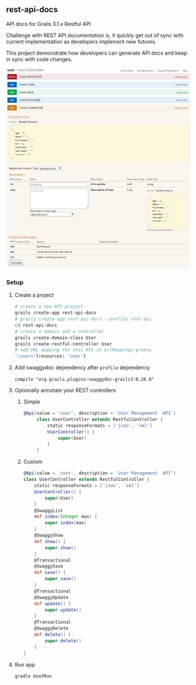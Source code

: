 rest-api-docs
-------------
API docs for Grails 3.1.x Restful API

Challenge with REST API documentation is, it quickly get out of sync with current implementation as developers implement new futures.

This project demonstrate how developers can generate API docs and keep in sync with code changes. 

![API Docs](./api-doc.png)

### Setup

1. Create a project

    ```bash
    # create a new API project
    grails create-app rest-api-docs  
    # grails create-app rest-api-docs --profile rest-api
    cd rest-api-docs
    # create a domain and a controller
    grails create-domain-class User
    grails create-restful-controller User
    # add URL mapping for this API in UrlMappings.groovy
    "/users"(resources: 'user')
    ```

2. Add swaggydoc dependency after `profile` dependency

    `compile "org.grails.plugins:swaggydoc-grails3:0.26.0"`

3. Optionally annotate your REST controllers

    1. Simple 
    
        ```groovy
        @Api(value = 'user', description = 'User Management  API')
             class UserController extends RestfulController {
                 static responseFormats = ['json', 'xml']
                 UserController() {
                     super(User)
                 }
             }
        ```

    2. Custom
    
        ```groovy
        @Api(value = 'user', description = 'User Management  API')
        class UserController extends RestfulController {
            static responseFormats = ['json', 'xml']
            UserController() {
                super(User)
            }
            @SwaggyList
            def index(Integer max) {
                super.index(max)
            }
            @SwaggyShow
            def show() {
                super.show()
            }
            @Transactional
            @SwaggySave
            def save() {
                super.save()
            }
            @Transactional
            @SwaggyUpdate
            def update() {
                super.update()
            }
            @Transactional
            @SwaggyDelete
            def delete() {
                super.delete()
            }   
        }
        ``` 

4. Run app

    ```bash
    gradle bootRun
    ```